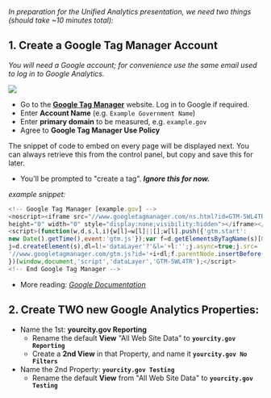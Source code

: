 _In preparation for the Unified Analytics presentation, we need two things (should take ~10 minutes total):_

## 1. Create a Google Tag Manager Account
_You will need a Google account; for convenience use the same email used to log in to Google Analytics._

![](https://raw.githubusercontent.com/laurenancona/unified-analytics/master/images/1-signup-screen.png)
- Go to the **[Google Tag Manager](https://tagmanager.google.com)** website. Log in to Google if required.
- Enter **Account Name** (e.g. `Example Government Name`)
- Enter **primary domain** to be measured, e.g. `example.gov`
- Agree to **Google Tag Manager Use Policy**

The snippet of code to embed on every page will be displayed next. You can always retrieve this from the control panel, but copy and save this for later.

- You'll be prompted to "create a tag". _**Ignore this for now.**_

_example snippet:_
```javascript
<!-- Google Tag Manager [example.gov] -->
<noscript><iframe src="//www.googletagmanager.com/ns.html?id=GTM-5WL4TR"
height="0" width="0" style="display:none;visibility:hidden"></iframe></noscript>
<script>(function(w,d,s,l,i){w[l]=w[l]||[];w[l].push({'gtm.start':
new Date().getTime(),event:'gtm.js'});var f=d.getElementsByTagName(s)[0],
j=d.createElement(s),dl=l!='dataLayer'?'&l='+l:'';j.async=true;j.src=
'//www.googletagmanager.com/gtm.js?id='+i+dl;f.parentNode.insertBefore(j,f);
})(window,document,'script','dataLayer','GTM-5WL4TR');</script>
<!-- End Google Tag Manager -->
```

- More reading: _[Google Documentation](https://support.google.com/tagmanager/answer/2574370?hl=en)_

## 2. Create __TWO__ new Google Analytics Properties:

- Name the 1st: __yourcity.gov Reporting__
	- Rename the default **View** "All Web Site Data" to **`yourcity.gov Reporting`**
	- Create a **2nd View** in that Property, and name it **`yourcity.gov No Filters`**
- Name the 2nd Property: **`yourcity.gov Testing`**
	- Rename the default **View** from "All Web Site Data" to **`yourcity.gov Testing`**
